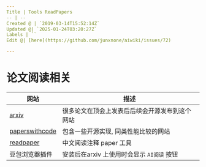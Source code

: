 ```yaml
---
Title | Tools ReadPapers
-- | --
Created @ | `2019-03-14T15:52:14Z`
Updated @| `2025-01-24T03:20:27Z`
Labels | ``
Edit @| [here](https://github.com/junxnone/aiwiki/issues/72)

---
```

# 论文阅读相关

网站 | 描述
-- | --
[arxiv](https://arxiv.org/) | 很多论文在顶会上发表后后续会开源发布到这个网站
[paperswithcode](https://www.paperswithcode.com/sota) | 包含一些开源实现, 同类性能比较的网站
[readpaper](https://readpaper.com/) | 中文阅读注释 paper 工具
豆包浏览器插件 | 安装后在arxiv 上使用时会显示 `AI阅读` 按钮
